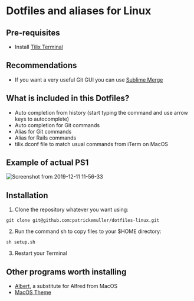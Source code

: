 # Dotfiles and aliases for Linux

## Pre-requisites

- Install [Tilix Terminal](https://gnunn1.github.io/tilix-web/)

## Recommendations

- If you want a very useful Git GUI you can use [Sublime Merge](https://www.sublimemerge.com/docs/linux_repositories#apt)

## What is included in this Dotfiles?

- Auto completion from history (start typing the command and use arrow keys to autocomplete)
- Auto completion for Git commands
- Alias for Git commands
- Alias for Rails commands
- tilix.dconf file to match usual commands from iTerm on MacOS

## Example of actual PS1

![Screenshot from 2019-12-11 11-56-33](https://user-images.githubusercontent.com/1644530/70632392-7f0e0800-1c0d-11ea-99ac-044d9d06335e.png)


## Installation

1. Clone the repository whatever you want using:

```
git clone git@github.com:patrickemuller/dotfiles-linux.git
```

2. Run the command sh to copy files to your $HOME directory:

```
sh setup.sh
```

3. Restart your Terminal

## Other programs worth installing

- [Albert](https://albertlauncher.github.io/docs/installing/), a substitute for Alfred from MacOS
- [MacOS Theme](https://github.com/btd1337/eOS-Sierra-Gtk)
